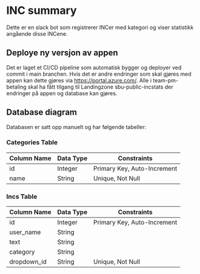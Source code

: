 # INC summary
Dette er en slack bot som registrerer INCer med kategori og viser statistikk angående disse INCene.

## Deploye ny versjon av appen
Det er laget et CI/CD pipeline som automatisk bygger og deployer ved commit i main branchen. 
Hvis det er andre endringer som skal gjøres med appen kan dette gjøres via https://portal.azure.com/. 
Alle i team-pm-betaling skal ha fått tilgang til Landingzone sbu-public-incstats der endringer på appen og database kan gjøres.

## Database diagram 
Databasen er satt opp manuelt og har følgende tabeller: 

### Categories Table

| Column Name | Data Type   | Constraints          |
|-------------|-------------|-----------------------|
| id          | Integer     | Primary Key, Auto-Increment |
| name        | String      | Unique, Not Null      |

### Incs Table

| Column Name  | Data Type   | Constraints          |
|--------------|-------------|-----------------------|
| id           | Integer     | Primary Key, Auto-Increment |
| user_name    | String      |                       |
| text         | String      |                       |
| category     | String      |                       |
| dropdown_id  | String      | Unique, Not Null      |
